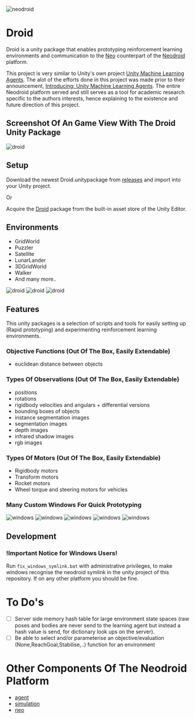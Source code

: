 ![neodroid](images/header.png)

# Droid
Droid is a unity package that enables prototyping reinforcement learning environments and communication to the [Neo](https://github.com/sintefneodroid/neo) counterpart of the [Neodroid](https://github.com/sintefneodroid) platform.

This project is very similar to Unity's own project [Unity Machine Learning Agents](https://github.com/Unity-Technologies/ml-agents). The alot of the efforts done in this project was made prior to their announcement, [Introducing: Unity Machine Learning Agents](https://blogs.unity3d.com/2017/09/19/introducing-unity-machine-learning-agents/). The entire Neodroid platform served and still serves as a tool for academic research specific to the authors interests, hence explaining to the existence and future direction of this project.

## Screenshot Of An Game View With The Droid Unity Package
![droid](images/neodroid.png)

## Setup

Download the newest Droid.unitypackage from [releases](https://github.com/sintefneodroid/droid/releases) and import into your Unity project.

Or

Acquire the [Droid](http://u3d.as/14cC) package from the built-in asset store of the Unity Editor.

## Environments
- GridWorld
- Puzzler
- Satellite
- LunarLander
- 3DGridWorld
- Walker
- And many more..

![droid](images/3Dgridworld.png)
![droid](images/lunarlander.png)
![droid](images/walker.png)

## Features
This unity packages is a selection of scripts and tools for easily setting up (Rapid prototyping) and experimenting reinforcement learning environments.

### Objective Functions (Out Of The Box, Easily Extendable)
- euclidean distance between objects

### Types Of Observations (Out Of The Box, Easily Extendable)
- positions
- rotations
- rigidbody velocities and angulars + differential versions
- bounding boxes of objects
- instance segmentation images
- segmentation images
- depth images
- infrared shadow images
- rgb images

### Types Of Motors (Out Of The Box, Easily Extendable)

- Rigidbody motors
- Transform motors
- Rocket motors
- Wheel torque and steering motors for vehicles

### Many Custom Windows For Quick Prototyping
![windows](images/neo_sync.png)
![windows](images/neo_segment.png)
![windows](images/neo_tex.png)
![windows](images/neo_debug.png)
![windows](images/neo_env.png)

## Development

### !Important Notice for Windows Users!
Run ```fix_windows_symlink.bat``` with administrative privileges, to make windows recognise the neodroid symlink in the unity  project of this repository. If on any other platform you should be fine.

# To Do's
- [ ] Server side memory hash table for large environment state spaces (raw poses and bodies are never send to the learning agent but instead a hash value is send, for dictionary look ups on the server).
- [ ] Be able to select and/or parameterise an objective/evaluation (None,ReachGoal,Stabilise,..) function for an environment

# Other Components Of The Neodroid Platform

- [agent](https://github.com/sintefneodroid/agent)
- [simulation](https://github.com/sintefneodroid/simulation)
- [neo](https://github.com/sintefneodroid/neo)
